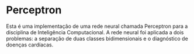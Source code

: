 Perceptron
==========

Esta é uma implementação de uma rede neural chamada Perceptron para a disciplina de Inteligência Computacional. A rede neural foi aplicada a dois problemas: a separação de duas classes bidimensionais e o diagnóstico de doenças cardíacas.
